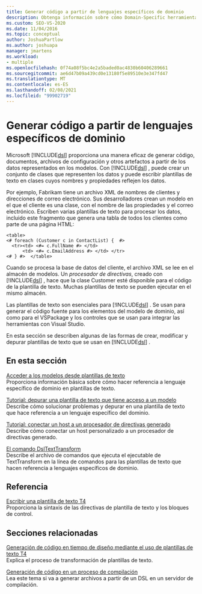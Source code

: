 ```yaml
---
title: Generar código a partir de lenguajes específicos de dominio
description: Obtenga información sobre cómo Domain-Specific herramientas de lenguaje proporciona una manera eficaz de generar código, documentos y otros artefactos a partir de los datos representados en los modelos.
ms.custom: SEO-VS-2020
ms.date: 11/04/2016
ms.topic: conceptual
author: JoshuaPartlow
ms.author: joshuapa
manager: jmartens
ms.workload:
- multiple
ms.openlocfilehash: 0f74a08f5bc4e2a5baded0ac4830b60406289661
ms.sourcegitcommit: ae6d47b09a439cd0e13180f5e89510e3e347fd47
ms.translationtype: MT
ms.contentlocale: es-ES
ms.lasthandoff: 02/08/2021
ms.locfileid: "99902719"
---
```

# <a name="generating-code-from-a-domain-specific-language"></a>Generar código a partir de lenguajes específicos de dominio

Microsoft [!INCLUDE[dsl](../modeling/includes/dsl_md.md)] proporciona una manera eficaz de generar código, documentos, archivos de configuración y otros artefactos a partir de los datos representados en los modelos. Con [!INCLUDE[dsl](../modeling/includes/dsl_md.md)] , puede crear un conjunto de clases que representen los datos y puede escribir plantillas de texto en clases cuyos nombres y propiedades reflejen los datos.

Por ejemplo, Fabrikam tiene un archivo XML de nombres de clientes y direcciones de correo electrónico. Sus desarrolladores crean un modelo en el que el cliente es una clase, con el nombre de las propiedades y el correo electrónico. Escriben varias plantillas de texto para procesar los datos, incluido este fragmento que genera una tabla de todos los clientes como parte de una página HTML:

```
<table>
<# foreach (Customer c in ContactList) {  #>
  <tr><td> <#= c.FullName #> </td>
      <td> <#= c.EmailAddress #> </td> </tr>
<# } #>  </table>
```

Cuando se procesa la base de datos del cliente, el archivo XML se lee en el almacén de modelos. Un *procesador de directivas*, creado con [!INCLUDE[dsl](../modeling/includes/dsl_md.md)] , hace que la clase Customer esté disponible para el código de la plantilla de texto. Muchas plantillas de texto se pueden ejecutar en el mismo almacén.

Las plantillas de texto son esenciales para [!INCLUDE[dsl](../modeling/includes/dsl_md.md)] . Se usan para generar el código fuente para los elementos del modelo de dominio, así como para el VSPackage y los controles que se usan para integrar las herramientas con Visual Studio.

En esta sección se describen algunas de las formas de crear, modificar y depurar plantillas de texto que se usan en [!INCLUDE[dsl](../modeling/includes/dsl_md.md)] .

## <a name="in-this-section"></a>En esta sección

[Acceder a los modelos desde plantillas de texto](../modeling/accessing-models-from-text-templates.md)\
Proporciona información básica sobre cómo hacer referencia a lenguaje específico de dominio en plantillas de texto.

[Tutorial: depurar una plantilla de texto que tiene acceso a un modelo](../modeling/walkthrough-debugging-a-text-template-that-accesses-a-model.md)\
Describe cómo solucionar problemas y depurar en una plantilla de texto que hace referencia a un lenguaje específico del dominio.

[Tutorial: conectar un host a un procesador de directivas generado](../modeling/walkthrough-connecting-a-host-to-a-generated-directive-processor.md)\
Describe cómo conectar un host personalizado a un procesador de directivas generado.

[El comando DslTextTransform](../modeling/the-dsltexttransform-command.md)\
Describe el archivo de comandos que ejecuta el ejecutable de TextTransform en la línea de comandos para las plantillas de texto que hacen referencia a lenguajes específicos de dominio.

## <a name="reference"></a>Referencia

[Escribir una plantilla de texto T4](../modeling/writing-a-t4-text-template.md)\
Proporciona la sintaxis de las directivas de plantilla de texto y los bloques de control.

## <a name="related-sections"></a>Secciones relacionadas

[Generación de código en tiempo de diseño mediante el uso de plantillas de texto T4](../modeling/design-time-code-generation-by-using-t4-text-templates.md)\
Explica el proceso de transformación de plantillas de texto.

[Generación de código en un proceso de compilación](../modeling/code-generation-in-a-build-process.md)\
Lea este tema si va a generar archivos a partir de un DSL en un servidor de compilación.
